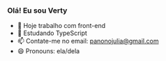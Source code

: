 ### Olá! Eu sou Verty

- 🔭 Hoje trabalho com front-end
- 🌱 Estudando TypeScript
- 📫 Contate-me no email: panonojulia@gmail.com
- 😄 Pronouns: ela/dela
